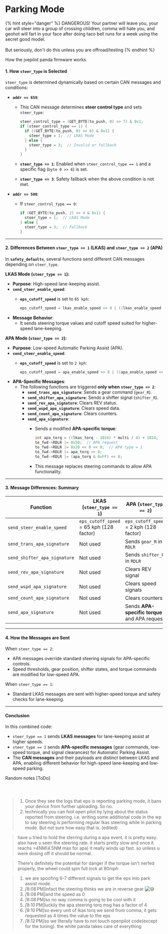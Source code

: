 # Parking Mode

{% hint style="danger" %}
DANGEROUS! Your partner will leave you, your car will steer into a group of crossing children, comma will hate you, and geohot will fart in your face after doing taco bell runs for a week using the secret good model.\
\
But seriously, don't do this unless you are offroad/testing
{% endhint %}

How the jvepilot panda firmware works

#### **1. How `steer_type` is Selected**

`steer_type` is determined dynamically based on certain CAN messages and conditions:

* **`addr == 658`**:
  *   This CAN message determines **steer control type** and sets `steer_type`:

      ```c
      steer_control_type = (GET_BYTE(to_push, 0) >> 7) & 0x1;
      if (steer_control_type == 1) {
        if ((GET_BYTE(to_push, 0) >> 6) & 0x1) {
          steer_type = 1;  // LKAS Mode
        } else {
          steer_type = 3;  // Invalid or fallback
        }
      }
      ```
  * **`steer_type == 1`**: Enabled when `steer_control_type == 1` and a specific flag (`byte 0 >> 6`) is set.
  * **`steer_type == 3`**: Safety fallback when the above condition is not met.
* **`addr == 500`**:
  *   If `steer_control_type == 0`:

      ```c
      if (GET_BYTE(to_push, 2) >> 4 & 0x1) {
        steer_type = 1;  // LKAS Mode
      } else {
        steer_type = 3;  // Fallback
      }
      ```

***

#### **2. Differences Between `steer_type == 1` (LKAS) and `steer_type == 2` (APA)**

In **`safety_defaults`**, several functions send different CAN messages depending on `steer_type`.

**LKAS Mode (`steer_type == 1`):**

* **Purpose**: High-speed lane-keeping assist.
* **`send_steer_enable_speed`**:
  *   **`eps_cutoff_speed`** is set to `65 kph`:

      ```c
      eps_cutoff_speed = lkas_enable_speed >> 8 | ((lkas_enable_speed << 8) & 0xFFFF);
      ```
* **Message Behavior**:
  * It sends steering torque values and cutoff speed suited for higher-speed lane-keeping.

**APA Mode (`steer_type == 2`):**

* **Purpose**: Low-speed Automatic Parking Assist (APA).
* **`send_steer_enable_speed`**:
  *   **`eps_cutoff_speed`** is set to `2 kph`:

      ```c
      eps_cutoff_speed = apa_enable_speed >> 8 | ((apa_enable_speed << 8) & 0xFFFF);
      ```
* **APA-Specific Messages**:
  * The following functions are triggered **only when `steer_type == 2`**:
    * **`send_trans_apa_signature`**: Sends a gear command (`gear_R`).
    * **`send_shifter_apa_signature`**: Sends a shifter signal (`shifter_R`).
    * **`send_rev_apa_signature`**: Clears REV status.
    * **`send_wspd_apa_signature`**: Clears speed data.
    * **`send_count_apa_signature`**: Clears counters.
    * **`send_apa_signature`**:
      *   Sends a modified **APA-specific torque**:

          ```c
          int apa_torq = ((lkas_torq - 1024) * multi / 4) + 1024;
          to_fwd->RDLR |= 0x50;  // APA request
          to_fwd->RDLR |= 0x20 << 8 << 8;  // APA type = 1
          to_fwd->RDLR |= apa_torq >> 8;
          to_fwd->RDLR |= (apa_torq & 0xFF) << 8;
          ```
      * This message replaces steering commands to allow APA functionality.

***

#### **3. Message Differences: Summary**

| **Function**                 | **LKAS (`steer_type == 1`)**             | **APA (`steer_type == 2`)**                   |
| ---------------------------- | ---------------------------------------- | --------------------------------------------- |
| `send_steer_enable_speed`    | `eps_cutoff_speed` = 65 kph (128 factor) | `eps_cutoff_speed` = 2 kph (128 factor)       |
| `send_trans_apa_signature`   | Not used                                 | Sends `gear_R` in `RDLR`                      |
| `send_shifter_apa_signature` | Not used                                 | Sends `shifter_R` in `RDLR`                   |
| `send_rev_apa_signature`     | Not used                                 | Clears REV signal                             |
| `send_wspd_apa_signature`    | Not used                                 | Clears speed signals                          |
| `send_count_apa_signature`   | Not used                                 | Clears counters                               |
| `send_apa_signature`         | Not used                                 | Sends **APA-specific torque** and APA request |

***

#### **4. How the Messages are Sent**

When `steer_type == 2`:

* APA messages override standard steering signals for APA-specific controls.
* Speed thresholds, gear position, shifter states, and torque commands are modified for low-speed APA.

When `steer_type == 1`:

* Standard LKAS messages are sent with higher-speed torque and safety checks for lane-keeping.

***

#### **Conclusion**

In this combined code:

* `steer_type == 1` sends **LKAS messages** for lane-keeping assist at higher speeds.
* `steer_type == 2` sends **APA-specific messages** (gear commands, low-speed torque, and signal clearances) for Automatic Parking Assist.
* The **CAN messages** and their payloads are distinct between LKAS and APA, enabling different behavior for high-speed lane-keeping and low-speed parking.

Random notes \[ToDo]

<figure><img src=".gitbook/assets/image (9).png" alt=""><figcaption></figcaption></figure>

<figure><img src=".gitbook/assets/image (10).png" alt=""><figcaption></figcaption></figure>

<figure><img src=".gitbook/assets/image (8).png" alt=""><figcaption></figcaption></figure>

>
>
> 1. Once they see the logs that eps is reporting parking mode, it bans your device from further uploading. So no.
> 2. technically you can fool open pilot by lying about the status reported from steering. i.e. writing some additional code in the wp to say steering is performing regular lkas steering while in parking mode. But not sure how easy that is. (edited)

> have u tried to hold the sterring during a apa event. it is pretty easy. also have u seen the steering rate. it starts pretty slow and once it reachs >4NM(4.5NM max for apa) it really winds up fast. so unless u were dosing off it should be normal.

> There's definitely the potential for danger if the torque isn't nerfed properly, the wheel could spin full lock at 80mph

>
>
> 1. we are spoofing 6-7 different signals to get the eps into park assist mode.
> 2. _\[_&#x38;:08 P&#x4D;_]_&#x69;nfact the steering thinks we are in reverse gear ![😅](https://discordapp.com/assets/3bc4f2d1b8b9d29e732e.svg)
> 3. _\[_&#x38;:08 P&#x4D;_]_&#x61;nd the speed as 0
> 4. _\[_&#x38;:08 P&#x4D;_]_&#x73;o no way comma is going to be cool with it
> 5. _\[_&#x38;:10 P&#x4D;_]_&#x6C;uckily the apa steering torq msg has a factor of 4
> 6. _\[_&#x38;:10 P&#x4D;_]_&#x73;o every unit of lkas torq we send from comma, it gets requested as 4 times the value to the eps
> 7. _\[_&#x38;:12 P&#x4D;_]_&#x73;o we literally have to not touch openpilot code(except for the tuning). the white panda takes care of everything



<figure><img src=".gitbook/assets/image (7).png" alt=""><figcaption></figcaption></figure>



